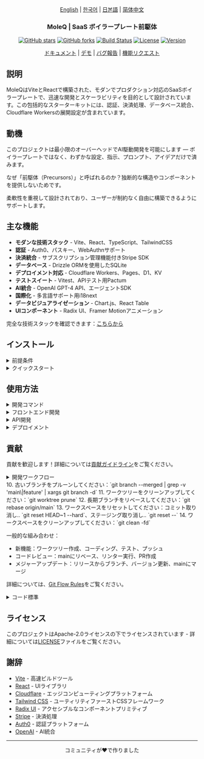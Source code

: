 <div align="center">

[English](../README.md) | [한국어](../ko/README.md) | [日본語](README.md) | [简体中文](../zh/README.md)

### MoleQ | SaaS ボイラープレート前駆体

[![GitHub stars](https://img.shields.io/github/stars/yourusername/vite-saas-boilerplate?style=social)](https://github.com/yourusername/vite-saas-boilerplate/stargazers)
[![GitHub forks](https://img.shields.io/github/forks/yourusername/vite-saas-boilerplate?style=social)](https://github.com/yourusername/vite-saas-boilerplate/network/members)
[![Build Status](https://img.shields.io/github/actions/workflow/status/yourusername/vite-saas-boilerplate/ci.yml?branch=main)](https://github.com/yourusername/vite-saas-boilerplate/actions)
[![License](https://img.shields.io/badge/license-Apache%202.0-blue.svg)](LICENSE)
[![Version](https://img.shields.io/github/package-json/v/yourusername/vite-saas-boilerplate)](package.json)

[ドキュメント](https://github.com/yourusername/vite-saas-boilerplate/wiki) | [デモ](https://vite-saas-demo.vercel.app) | [バグ報告](https://github.com/yourusername/vite-saas-boilerplate/issues) | [機能リクエスト](https://github.com/yourusername/vite-saas-boilerplate/issues)

</div>


## 説明

MoleQはViteとReactで構築された、モダンでプロダクション対応のSaaSボイラープレートで、迅速な開発とスケーラビリティを目的として設計されています。この包括的なスターターキットには、認証、決済処理、データベース統合、Cloudflare Workersの展開設定が含まれています。

## 動機

このプロジェクトは最小限のオーバーヘッドでAI駆動開発を可能にします — ボイラープレートではなく、わずかな設定、指示、プロンプト、アイデアだけで済みます。

なぜ「前駆体（Precursors）」と呼ばれるのか？独断的な構造やコンポーネントを提供しないためです。

柔軟性を重視して設計されており、ユーザーが制約なく自由に構築できるようにサポートします。

## 主な機能

- **モダンな技術スタック** - Vite、React、TypeScript、TailwindCSS
- **認証** - Auth0、パスキー、WebAuthnサポート
- **決済統合** - サブスクリプション管理機能付きStripe SDK
- **データベース** - Drizzle ORMを使用したSQLite
- **デプロイメント対応** - Cloudflare Workers、Pages、D1、KV
- **テストスイート** - Vitest、APIテスト用Pactum
- **AI統合** - OpenAI GPT-4 API、エージェントSDK
- **国際化** - 多言語サポート用i18next
- **データビジュアライゼーション** - Chart.js、React Table
- **UIコンポーネント** - Radix UI、Framer Motionアニメーション


完全な技術スタックを確認できます：[こちらから](.idea/tech_stack.yaml)

## インストール

<details><summary>前提条件</summary>

- Node.js 18+ またはBun
- pnpm（推奨）またはnpm
- Cloudflareアカウント（デプロイ用）

</details>

<details><summary>クイックスタート</summary>

1. **リポジトリをクローン**
   ```bash
   git clone https://github.com/yourusername/vite-saas-boilerplate.git
   cd vite-saas-boilerplate
   ```

2. **依存関係をインストール**
   ```bash
   pnpm install
   ```

3. **環境変数を設定**
   ```bash
   cp .env.example .env.local
   ```
   設定に合わせて`.env.local`を編集してください

4. **データベースマイグレーションを実行**
   ```bash
   pnpm db:migrate
   pnpm db:seed
   ```

5. **開発サーバーを起動**
   ```bash
   pnpm dev
   ```

アプリケーションは`http://localhost:5173`で利用できます

</details>


## 使用方法

<details><summary>開発コマンド</summary>

```bash
# 開発サーバーを起動
pnpm dev

# プロダクション用ビルド
pnpm build

# テストを実行
pnpm test

# リンティングを実行
pnpm lint

# コードをフォーマット
pnpm format

# データベース操作
pnpm db:migrate
pnpm db:seed
pnpm db:studio
```

</details>

<details><summary>フロントエンド開発</summary>

フロントエンドはViteとReactで構築されており、以下の機能を提供します：

```tsx
// 認証機能付きコンポーネントの例
import { useAuth } from '@/hooks/useAuth'
import { Button } from '@/components/ui/button'

export function Dashboard() {
  const { user, logout } = useAuth()

  return (
    <div className="p-6">
      <h1>ようこそ、{user?.name}さん！</h1>
      <Button onClick={logout}>ログアウト</Button>
    </div>
  )
}
```

</details>

<details><summary>API開発</summary>

APIはCloudflare Workersで構築されています：

```typescript
// APIハンドラーの例
import { createHandler } from '@/utils/handler'

export const getUserProfile = createHandler(async (request, env) => {
  const userId = await validateAuth(request)
  const user = await env.DB.prepare(
    'SELECT * FROM users WHERE id = ?'
  ).bind(userId).first()

  return Response.json(user)
})
```

</details>

<details><summary>デプロイメント</summary>

Cloudflareにデプロイ：

```bash
# APIをデプロイ
pnpm deploy:api

# フロントエンドをデプロイ
pnpm deploy:frontend

# すべてをデプロイ
pnpm deploy
```

</details>

## 貢献

貢献を歓迎します！詳細については[貢献ガイドライン](CONTRIBUTING.md)をご覧ください。

<details><summary>開発ワークフロー</summary>

1. リポジトリをフォーク/クローンまたは取得してください：`git clone <repo-url>` または `git fetch --prune`
2. ワークツリーを作成してください（明示的なブランチ名で）：`git worktree add -b feature/123 .worktrees/feature/123 origin/main`
   - これにより、ワークツリーディレクトリに新しいブランチ `feature/123` が作成されます。
   - 完全な表現では、`git worktree add -b <prefix>/<version> .worktrees/<prefix>/<user>/<name>/<date>/<version> <remote>/<remote-branch>`
   - プレフィックスは `develop`、`feature`、`fix`、`release` などが可能です。
3. コーディング標準に従って変更を行ってください：`$editor .worktrees/feature/123`
4. テストを実行してください：`pnpm test`
5. リンティングを実行してください：`pnpm lint`
6. 変更をコミットしてください：`git commit -m 'Add amazing feature'`
7. ブランチにプッシュしてください：`git push origin feature/123`
8. プルリクエストを開いてください：`gh pr create`

（オプション）：
9. mainをブランチにマージしてください：`git switch main`、`git merge feature/123`
10. 古いブランチをプルーンしてください：`git branch --merged | grep -v 'main\|feature' | xargs git branch -d`
11. ワークツリーをクリーンアップしてください：`git worktree prune`
12. 長期ブランチをリベースしてください：`git rebase origin/main`
13. ワークスペースをリセットしてください：コミット取り消し.. `git reset HEAD~1 --hard`、ステージング取り消し.. `git reset --`
14. ワークスペースをクリーンアップしてください：`git clean -fd`

一般的な組み合わせ：

* 新機能：ワークツリー作成、コーディング、テスト、プッシュ
* コードレビュー：mainにリベース、リンター実行、PR作成
* メジャーアップデート：リリースからブランチ、バージョン更新、mainにマージ

詳細については、[Git Flow Rules](.github/instructions/git-flow-rules.instructions.md)をご覧ください。

</details>
10. 古いブランチをプルーンしてください：`git branch --merged | grep -v 'main\|feature' | xargs git branch -d`
11. ワークツリーをクリーンアップしてください：`git worktree prune`
12. 長期ブランチをリベースしてください：`git rebase origin/main`
13. ワークスペースをリセットしてください：コミット取り消し.. `git reset HEAD~1 --hard`、ステージング取り消し.. `git reset --`
14. ワークスペースをクリーンアップしてください：`git clean -fd`

一般的な組み合わせ：

* 新機能：ワークツリー作成、コーディング、テスト、プッシュ
* コードレビュー：mainにリベース、リンター実行、PR作成
* メジャーアップデート：リリースからブランチ、バージョン更新、mainにマージ

詳細については、[Git Flow Rules](.github/instructions/git-flow-rules.instructions.md)をご覧ください。

</details>

<details><summary>コード標準</summary>

- 型安全性のためのTypeScriptの使用
- ESLintとPrettierの設定に従う
- 新機能のテストを記述
- 必要に応じてドキュメントを更新
- 従来のコミットメッセージに従う

詳細については、[Project Rules](.idea/project_rules.yaml)をご覧ください。

</details>

## ライセンス

このプロジェクトはApache-2.0ライセンスの下でライセンスされています - 詳細については[LICENSE](LICENSE)ファイルをご覧ください。

## 謝辞

- [Vite](https://vitejs.dev/) - 高速ビルドツール
- [React](https://reactjs.org/) - UIライブラリ
- [Cloudflare](https://cloudflare.com/) - エッジコンピューティングプラットフォーム
- [Tailwind CSS](https://tailwindcss.com/) - ユーティリティファーストCSSフレームワーク
- [Radix UI](https://radix-ui.com/) - アクセシブルなコンポーネントプリミティブ
- [Stripe](https://stripe.com/) - 決済処理
- [Auth0](https://auth0.com/) - 認証プラットフォーム
- [OpenAI](https://openai.com/) - AI統合

---

<div align="center">
コミュニティが❤️で作りました
</div>
